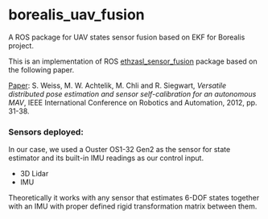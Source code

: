 # borealis_uav_fusion
A ROS package for UAV states sensor fusion based on EKF for Borealis project. 

This is an implementation of ROS [ethzasl_sensor_fusion](http://wiki.ros.org/ethzasl_sensor_fusion) package based on the following paper.

[Paper](https://ieeexplore.ieee.org/document/6225002):
S. Weiss, M. W. Achtelik, M. Chli and R. Siegwart, *Versatile distributed pose estimation and sensor self-calibration for an autonomous MAV*, IEEE International Conference on Robotics and Automation, 2012, pp. 31-38.

### Sensors deployed:
In our case, we used a Ouster OS1-32 Gen2 as the sensor for state estimator and its built-in IMU readings as our control input.

- 3D Lidar
- IMU

Theoretically it works with any sensor that estimates 6-DOF states together with an IMU with proper defined rigid transformation matrix between them.

